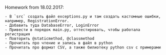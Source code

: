 Homework from 18.02.2017:

    - В `src` создать файл exceptions.py и там создать кастомные ошибки, например, RegistrationError.
    - Добавить туда DatabaseError, LoginError
    - Привести в порядок main.py, оттестировать, чтобы работала регистрация
    - Повторить @staticmethod, @classmethod
    - Прочитать про чтение и запись в файл в python
    - Прочитать про формат CSV, а также билиотеку python csv с примерами